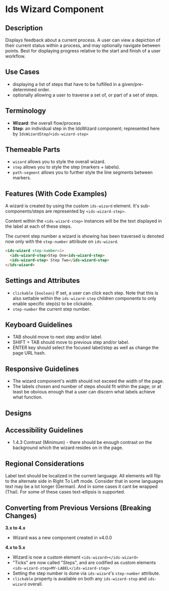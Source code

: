 # Ids Wizard Component

## Description

Displays feedback about a current process. A user can view a depiction of their current status within a process, and may optionally navigate between points. Best for displaying progress relative to the start and finish of a user workflow.

## Use Cases

- displaying a list of steps that have to be fulfilled in a given/pre-determined order.
- optionally allowing a user to traverse a set of, or part of a set of steps.

## Terminology

- **Wizard**: the overall flow/process
- **Step**: an individual step in the IdsWizard component; represented here by `IdsWizardStep`/`<ids-wizard-step>`

## Themeable Parts
- `wizard` allows you to style the overall wizard.
- `step` allows you to style the step (markers + labels).
- `path-segment` allows you to further style the line segments between markers.

## Features (With Code Examples)

A wizard is created by using the custom `ids-wizard` element. It's sub-components/steps are represented by `<ids-wizard-step>`.

Content within the `<ids-wizard-step>` instances will be the text displayed in the label at each of these steps.

The current step number a wizard is showing has been traversed is denoted now only with the `step-number` attribute on `ids-wizard`.

```html
<ids-wizard step-number=1>
  <ids-wizard-step>Step One<ids-wizard-step>
  <ids-wizard-step> Step Two</ids-wizard-step>
</ids-wizard>
```

## Settings and Attributes

- `clickable` `{boolean}` If set, a user can click each step. Note that this is also settable within the `ids-wizard-step` children components to only enable specific step(s) to be clickable.
- `step-number` the current step number.

## Keyboard Guidelines

- TAB should move to next step and/or label.
- SHIFT + TAB should move to previous step and/or label.
- ENTER key should select the focused label/step as well as change the page URL hash.

## Responsive Guidelines

- The wizard component's width should not exceed the width of the page.
- The labels chosen and number of steps should fit within the page; or at least be obvious enough that a user can discern what labels achieve what function.

## Designs

## Accessibility Guidelines

- 1.4.3 Contrast (Minimum) - there should be enough contrast on the background which the wizard resides on in the page.

## Regional Considerations

Label text should be localized in the current language. All elements will flip to the alternate side in Right To Left mode. Consider that in some languages text may be a lot longer (German). And in some cases it cant be wrapped (Thai). For some of these cases text-ellipsis is supported.

## Converting from Previous Versions (Breaking Changes)

**3.x to 4.x**

- Wizard was a new component created in v4.0.0

**4.x to 5.x**

- Wizard is now a custom element `<ids-wizard></ids-wizard>`
- "Ticks" are now called "Steps", and are codified as custom elements `<ids-wizard-step>MY-LABEL</ids-wizard-step>`
- Setting the step number is done via `ids-wizard`'s `step-number` attribute.
- `clickable` property is available on both any `ids-wizard-step` and `ids-wizard` overall.
